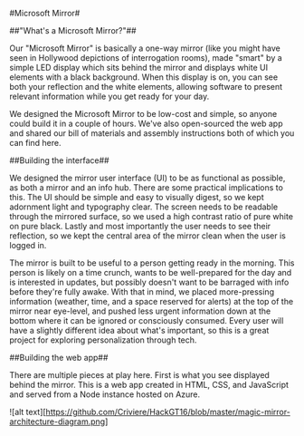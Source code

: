 #Microsoft Mirror#

##"What's a Microsoft Mirror?"##

Our "Microsoft Mirror" is basically a one-way mirror (like you might have seen in Hollywood depictions of interrogation rooms), made "smart" by a simple LED display which sits behind the mirror and displays white UI elements with a black background. When this display is on, you can see both your reflection and the white elements, allowing software to present relevant information while you get ready for your day.

We designed the Microsoft Mirror to be low-cost and simple, so anyone could build it in a couple of hours. We've also open-sourced the web app and shared our bill of materials and assembly instructions both of which you can find here.

##Building the interface##

We designed the mirror user interface (UI) to be as functional as possible, as both a mirror and an info hub. There are some practical implications to this. The UI should be simple and easy to visually digest, so we kept adornment light and typography clear. The screen needs to be readable through the mirrored surface, so we used a high contrast ratio of pure white on pure black. Lastly and most importantly the user needs to see their reflection, so we kept the central area of the mirror clean when the user is logged in.

The mirror is built to be useful to a person getting ready in the morning. This person is likely on a time crunch, wants to be well-prepared for the day and is interested in updates, but possibly doesn't want to be barraged with info before they're fully awake. With that in mind, we placed more-pressing information (weather, time, and a space reserved for alerts) at the top of the mirror near eye-level, and pushed less urgent information down at the bottom where it can be ignored or consciously consumed. Every user will have a slightly different idea about what's important, so this is a great project for exploring personalization through tech.

##Building the web app##

There are multiple pieces at play here. First is what you see displayed behind the mirror. This is a web app created in HTML, CSS, and JavaScript and served from a Node instance hosted on Azure.

![alt text][https://github.com/Criviere/HackGT16/blob/master/magic-mirror-architecture-diagram.png]
